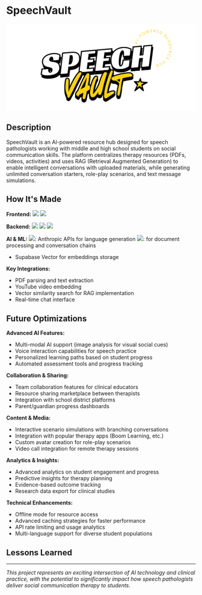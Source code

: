 # SpeechVault

![SpeechVault](speech-vault2.png)


## Description
SpeechVault is an AI-powered resource hub designed for speech pathologists working with middle and high school students on social communication skills. The platform centralizes therapy resources (PDFs, videos, activities) and uses RAG (Retrieval Augmented Generation) to enable intelligent conversations with uploaded materials, while generating unlimited conversation starters, role-play scenarios, and text message simulations.

## How It's Made

**Frontend:**
<img src="https://img.shields.io/badge/react-%2320232a.svg?style=for-the-badge&logo=react&logoColor=%2361DAFB"/>
<img src="https://img.shields.io/badge/tailwindcss-%2338B2AC.svg?style=for-the-badge&logo=tailwind-css&logoColor=white"/>

**Backend:**
<img src="https://img.shields.io/badge/FastAPI-005571?style=for-the-badge&logo=fastapi"/>
<img src="https://img.shields.io/badge/python-3670A0?style=for-the-badge&logo=python&logoColor=ffdd54"/>
<img src="https://img.shields.io/badge/Supabase-000000?style=for-the-badge&logo=supabase&logoColor=3DD08A">

**AI & ML:**
<img src="https://img.shields.io/badge/anthropic-000000?style=for-the-badge&logo=anthropic&logoColor=white">: Anthropic APIs for language generation
<img src="https://img.shields.io/badge/langchain-white?style=for-the-badge&logo=langchain&logoColor=#1C3C3C">: for document processing and conversation chains

- Supabase Vector for embeddings storage


**Key Integrations:**
- PDF parsing and text extraction
- YouTube video embedding
- Vector similarity search for RAG implementation
- Real-time chat interface

## Future Optimizations

**Advanced AI Features:**
- Multi-modal AI support (image analysis for visual social cues)
- Voice interaction capabilities for speech practice
- Personalized learning paths based on student progress
- Automated assessment tools and progress tracking

**Collaboration & Sharing:**
- Team collaboration features for clinical educators
- Resource sharing marketplace between therapists
- Integration with school district platforms
- Parent/guardian progress dashboards

**Content & Media:**
- Interactive scenario simulations with branching conversations
- Integration with popular therapy apps (Boom Learning, etc.)
- Custom avatar creation for role-play scenarios
- Video call integration for remote therapy sessions

**Analytics & Insights:**
- Advanced analytics on student engagement and progress
- Predictive insights for therapy planning
- Evidence-based outcome tracking
- Research data export for clinical studies

**Technical Enhancements:**
- Offline mode for resource access
- Advanced caching strategies for faster performance
- API rate limiting and usage analytics
- Multi-language support for diverse student populations

## Lessons Learned



---

*This project represents an exciting intersection of AI technology and clinical practice, with the potential to significantly impact how speech pathologists deliver social communication therapy to students.*